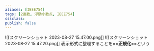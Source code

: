 ```yaml
---
aliases: [IEEE754]
tags: [2進数, 浮動小数点, IEEE754]
cssclass:
publish: false
---
```

![[スクリーンショット 2023-08-27 15.47.00.png]]
![[スクリーンショット 2023-08-27 15.47.20.png]]
表示形式に整理することを==**正規化**==という